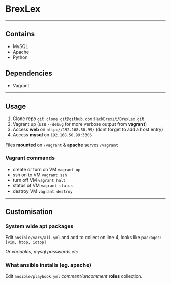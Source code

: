 # BrexLex

---

## Contains

* MySQL
* Apache
* Python

## Dependencies

* Vagrant

---

## Usage

1. Clone repo `git clone git@github.com:HackBrexit/BrexLex.git`
2. Vagrant up (use `--debug` for more verbose output from **vagrant**)
3. Access **web** on `http://192.168.50.99/` (dont forget to add a host entry)
4. Access **mysql** on `192.168.50.99:3306`

Files **mounted** on `/vagrant` & **apache** serves `/vagrant`

### Vagrant commands

* create or turn on VM `vagrant up`
* ssh on to VM `vagrant ssh`
* turn off VM `vagrant halt`
* status of VM `vagrant status`
* destroy VM `vagrant destroy`

---

## Customisation


### System wide **apt** packages

Edit `ansible/vars/all.yml` and add to collect on line 4, looks like `packages: [vim, htop, iotop]`

*Or variables, mysql passwords etc*

### What **ansible** installs (eg. apache)

Edit `ansible/playbook.yml` *comment/uncomment* **roles** collection.
